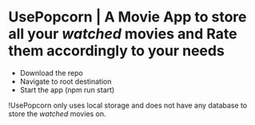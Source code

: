 # UsePopcorn | A Movie App to store all your *watched* movies and Rate them accordingly to your needs
* Download the repo
* Navigate to root destination
* Start the app (npm run start)

!UsePopcorn only uses local storage and does not have any database to store the *watched* movies on.
